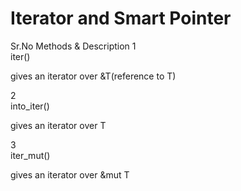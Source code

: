 #  Iterator and Smart Pointer

Sr.No	Methods & Description
1	
iter()

gives an iterator over &T(reference to T)

2	
into_iter()

gives an iterator over T

3	
iter_mut()

gives an iterator over &mut T
